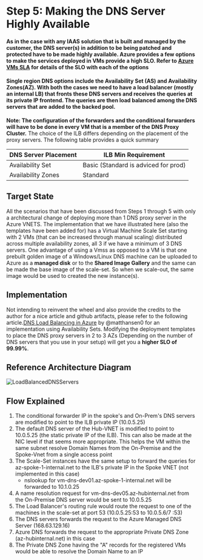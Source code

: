 # Step 5: Making the DNS Server Highly Available
#### As in the case with any IAAS solution that is built and managed by the customer, the DNS server(s) in addition to be being patched and protected have to be made highly available. Azure provides a few options to make the services deployed in VMs provide a high SLO. Refer to [Azure VMs SLA](https://www.azure.cn/en-us/support/sla/virtual-machines/) for details of the SLO with each of the options
#### Single region DNS options include the Availability Set (AS) and Availability Zones(AZ). With both the cases we need to have a load balancer (mostly an internal LB) that fronts these DNS servers and receives the queries at its private IP frontend. The queries are then load balanced among the DNS servers that are added to the backed pool.
**Note: The configuration of the forwarders and the conditional forwarders will have to be done in every VM that is a member of the DNS Proxy Cluster.** 
The choice of the ILB differs depending on the placement of the proxy servers. The following table provides a quick summary

| DNS Server Placement | ILB Min Requirement |
| ---------------------|-----------------|
| Availability Set     | Basic (Standard is adviced for prod)|
| Availability Zones   | Standard        |


## Target State
All the scenarios that have been discussed from Steps 1 through 5 with only a architectural change of deploying more than 1 DNS proxy server in the Azure VNETS. The implementation that we have illustrated here (also the templates have been added for) has a Virtual Machine Scale Set starting with 2 VMs (that can be increased through manual scaling) distributed across multiple availability zones, all 3 if we have a minimum of 3 DNS servers. One advantage of using a Vmss as opposed to a VM is that one prebuilt golden image of a Windows/Linux DNS machine can be uploaded to Azure as a **managed disk** or to the **Shared Image Gallery** and the same can be made the base image of the scale-set. So when we scale-out, the same image would be used to created the new instance(s).

## Implementation 
Not intending to reinvent the wheel and also provide the credits to the author for a nice article and github artifacts, please refer to the following article.[DNS Load Balancing in Azure](https://thetechl33t.com/2020/12/21/dns-load-balancing-in-azure/) by @matthansen0 for an implementation using Availability Sets.
Modifying the deployment templates to place the DNS proxy servers in 2 to 3 AZs (Depending on the number of DNS servers that you use in your setup) will get you a **higher SLO of 99.99%**.

## Reference Architecture Diagram
![LoadBalancedDNSServers](https://user-images.githubusercontent.com/13979783/123664011-972b9380-d854-11eb-8d9e-48b0c493c665.png)

## Flow Explained
1. The conditional forwarder IP in the spoke's and On-Prem's DNS servers are modified to point to the ILB private IP (10.0.5.25)
2. The default DNS server of the Hub-VNET is modified to point to 10.0.5.25 (the static private IP of the ILB). This can also be made at the NIC level if that seems more appropriate. This helps the VM within the same subnet resolve Domain Names from the On-Premise and the Spoke-Vnet from a single access point
3. The Scale-Set instances have the same setup to forward the queries for az-spoke-1-internal.net to the ILB's private IP in the Spoke VNET (not implemented in this case)
   - nslookup for vm-dns-dev01.az-spoke-1-internal.net will be forwarded to 10.1.0.25 
4. A name resolution request for vm-dns-dev05.az-hubinternal.net from the On-Premise DNS server would be sent to 10.0.5.25
5. The Load Balancer's routing rule would route the request to one of the machines in the scale-set at port 53 (10.0.5.25:53 to 10.0.5.6/7 :53)
6. The DNS servers forwards the request to the Azure Managed DNS Server (168.63.129.16)
7. Azure DNS forwards the request to the appropriate Private DNS Zone (az-hubinternal.net) in this case
8. The Private DNS Zone having the "A" records for the registered VMs would be able to resolve the Domain Name to an IP









